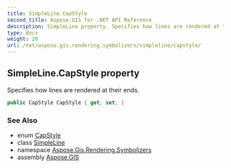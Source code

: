 ```yaml
---
title: SimpleLine.CapStyle
second_title: Aspose.GIS for .NET API Reference
description: SimpleLine property. Specifies how lines are rendered at their ends
type: docs
weight: 20
url: /net/aspose.gis.rendering.symbolizers/simpleline/capstyle/
---
```

## SimpleLine.CapStyle property

Specifies how lines are rendered at their ends.

```csharp
public CapStyle CapStyle { get; set; }
```

### See Also

* enum [CapStyle](../../../aspose.gis.rendering/capstyle/)
* class [SimpleLine](../)
* namespace [Aspose.Gis.Rendering.Symbolizers](../../simpleline/)
* assembly [Aspose.GIS](../../../)


